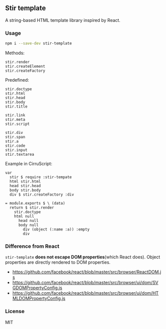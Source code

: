 
Stir template
------

A string-based HTML template library inspired by React.

### Usage

```bash
npm i --save-dev stir-template
```

Methods:

```cirru
stir.render
stir.createElement
stir.createFactory
```

Predefined:

```cirru
stir.doctype
stir.html
stir.head
stir.body
stir.title

stir.link
stir.meta
stir.script

stir.div
stir.span
stir.a
stir.code
stir.input
stir.textarea
```

Example in CirruScript:

```cirru
var
  stir $ require :stir-tempate
  html stir.html
  head stir.head
  body stir.body
  div $ stir.createFactory :div

= module.exports $ \ (data)
  return $ stir.render
    stir.doctype
    html null
      head null
      body null
        div (object (:name :a)) :empty
        div
```

### Difference from React

`stir-template` **does not escape DOM properties**(which React does).
Object properties are directly rendered to DOM properties.

* https://github.com/facebook/react/blob/master/src/browser/ReactDOM.js
* https://github.com/facebook/react/blob/master/src/browser/ui/dom/SVGDOMPropertyConfig.js
* https://github.com/facebook/react/blob/master/src/browser/ui/dom/HTMLDOMPropertyConfig.js


### License

MIT
